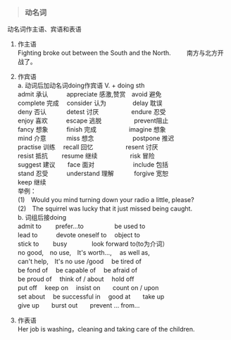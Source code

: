 >### 动名词
 	
动名词作主语、宾语和表语

1. 作主语<br>
Fighting broke out between the South and the North.
　　 南方与北方开战了。

2. 作宾语<br>
a. 动词后加动名词doing作宾语 V. + doing sth <br>
admit 承认　　　appreciate 感激,赞赏　avoid 避免　　　<br> complete 完成　 consider 认为　　　　 delay 耽误　　 <br>
deny 否认　　　 detest 讨厌　　　　　 endure 忍受　　　　<br>
enjoy 喜欢　　　escape 逃脱　　　　　 prevent阻止     <br>
fancy 想象　　　finish 完成　　　　　 imagine 想象　　<br>
mind 介意　　　 miss 想念　　　　　　 postpone 推迟　　<br> practise 训练　 recall 回忆　　　　　 resent 讨厌　　　　<br>
resist 抵抗　　 resume 继续　　　　　 risk 冒险    <br>
suggest 建议　　face 面对　　　　　　 include 包括　　　　<br>
stand 忍受　　　understand 理解　　　 forgive 宽恕 <br>
keep 继续 <br>
举例：<br>
(1)　Would you mind turning down your radio a little, please? <br>
(2)　The squirrel was lucky that it just missed being caught.　　　<br>
b. 词组后接doing <br>
admit to　　 prefer…to　　　　　be used to　　　<br>
lead to　　　devote oneself to　 object to　　　<br>
stick to　　 busy　　　　look forward to(to为介词）<br>
no good,　no use,　It's worth…,　 as well as, <br>
can't help,　It's no use /good　 be tired of <br>
be fond of　 be capable of　 be afraid of　 <br>
be proud of　 think of / about　 hold off　　　　<br>
put off　 keep on　 insist on　　count on / upon <br>
set about　 be successful in　 good at　　take up <br>
give up　　burst out　　prevent … from…　

3. 作表语<br>
Her job is washing，cleaning and taking care of the children.